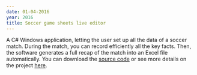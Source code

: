 ```yaml
---
date: 01-04-2016
year: 2016
title: Soccer game sheets live editor
---
```


A C# Windows application, letting the user set up all the data of a soccer match. During the match, you can record efficiently all the key facts. Then, the software generates a full recap of the match into an Excel file automatically. You can download the [source code](http://mediafire.com/file/6azwy1ryozs9lr8/Logiciel_fdm.rar) or see more details on the project [here](pdf/projetcsharp-presentation.pdf).